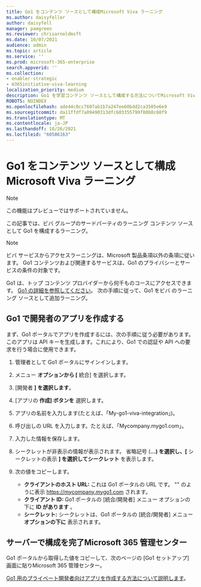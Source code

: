 ```yaml
---
title: Go1 をコンテンツ ソースとして構成Microsoft Viva ラーニング
ms.author: daisyfeller
author: daisyfell
manager: pamgreen
ms.reviewer: chrisarnoldmsft
ms.date: 10/07/2021
audience: admin
ms.topic: article
ms.service: ''
ms.prod: microsoft-365-enterprise
search.appverid: ''
ms.collection:
- enabler-strategic
- m365initiative-viva-learning
localization_priority: medium
description: Go1 を学習コンテンツ ソースとして構成する方法についてMicrosoft Viva ラーニング。
ROBOTS: NOINDEX
ms.openlocfilehash: ade44c0cc7607ab1b7a247ee60bdd2ca3505e6e9
ms.sourcegitcommit: da11ffdf7a09490313dfc603355799f80b0c60f9
ms.translationtype: MT
ms.contentlocale: ja-JP
ms.lasthandoff: 10/26/2021
ms.locfileid: "60586163"
---
```

# <a name="configure-go1-as-a-content-source-for-microsoft-viva-learning"></a>Go1 をコンテンツ ソースとして構成Microsoft Viva ラーニング

>[!NOTE]
>この機能はプレビューではサポートされていません。

この記事では、ビバ グループのサードパーティのラーニング コンテンツ ソースとして Go1 を構成するラーニング。

>[!NOTE]
>ビバ サービスからアクセスラーニングは、Microsoft 製品条項以外の条項に従います。 Go1 コンテンツおよび関連するサービスは、Go1 のプライバシーとサービスの条件の対象です。

Go1 は、トップ コンテンツ プロバイダーから何千ものコースにアクセスできます。 [Go1 の詳細を参照してください](https://www.go1.com/go1-microsoft-viva)。 次の手順に従って、Go1 をビバ のラーニング ソースとして追加ラーニング。

## <a name="create-a-developers-app-in-go1"></a>Go1 で開発者のアプリを作成する

まず、Go1 ポータルでアプリを作成するには、次の手順に従う必要があります。 このアプリは API キーを生成します。これにより、Go1 での認証や API への要求を行う場合に使用できます。

1. 管理者として Go1 ポータルにサインインします。

2. メニュー **オプションから [** 統合] を選択します。

3. [開発者 **] を選択します**。

    <!--![Image of the Developers option in the Integrations menu.](../media/learning/go1-1.png)-->

4. [アプリの **作成] ボタンを** 選択します。

    <!--![Image of the Create App button.](../media/learning/go1-2.png)-->

5. アプリの名前を入力します(たとえば、「My-go1-viva-integration」)。

6. 呼び出しの URL を入力します。たとえば、「Mycompany.mygo1.com」。

    <!--![Image of the field where you enter the name and callback URL.](../media/learning/go1-3.png)-->

7. 入力した情報を保存します。

8. シークレットが非表示の情報が表示されます。 省略記号 (**...) を選択し、[** シークレットの表示 **] を選択してシークレット** を表示します。

9. 次の値をコピーします。

    - **クライアントのホスト URL:** これは Go1 ポータルの URL です。 "" のように表示 https://mycompany.mygo1.com されます。
    - **クライアント ID:** Go1 ポータルの [統合/開発者] メニュー オプションの下に **ID があります** 。
    - **シークレット:** シークレットは、Go1 ポータルの [統合/開発者] メニュー **オプションの下に** 表示されます。

## <a name="complete-configuration-in-the-microsoft-365-admin-center"></a>サーバーで構成を完了Microsoft 365 管理センター

Go1 ポータルから取得した値をコピーして、次のページの [Go1 セットアップ] 画面に貼りMicrosoft 365 管理センター。

[Go1 用のプライベート開発者向けアプリを作成する方法について説明します](https://help.go1.com/en/articles/4642648-integrate-with-the-go1-api)。
